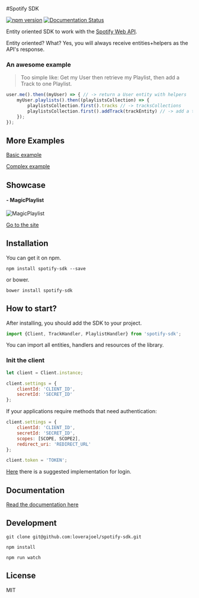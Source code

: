 #Spotify SDK

[![npm version](https://badge.fury.io/js/spotify-sdk.svg)](http://badge.fury.io/js/spotify-sdk)  [![Documentation Status](https://doc.esdoc.org/github.com/loverajoel/spotify-sdk/badge.svg)](https://doc.esdoc.org/github.com/loverajoel/spotify-sdk/)

Entity oriented SDK to work with the [Spotify Web API](https://developer.spotify.com/web-api/).

Entity oriented? What? Yes, you will always receive entities+helpers as the API's response.

### An awesome example

> Too simple like: Get my User then retrieve my Playlist, then add a Track to one Playlist.

```javascript
user.me().then((myUser) => { // -> return a User entity with helpers
    myUser.playlists().then((playlistsCollection) => {
        playlistsCollection.first().tracks // -> tracksCollections
        playlistsCollection.first().addTrack(trackEntity) // -> add a track to the playlist
    });
});
```

## More Examples

[Basic example](https://github.com/loverajoel/spotify-sdk/blob/master/examples/basic.js)

[Complex example](https://github.com/loverajoel/spotify-sdk/blob/master/examples/oauth.js)

## Showcase

#### - MagicPlaylist

![MagicPlaylist](https://github.com/loverajoel/magicplaylist/blob/master/app/img/iphone%402x.png)

[Go to the site](http://magicplaylist.co/)

## Installation

You can get it on npm.

`npm install spotify-sdk --save`

or bower.

`bower install spotify-sdk`


## How to start?

After installing, you should add the SDK to your project.

```javascript
import {Client, TrackHandler, PlaylistHandler} from 'spotify-sdk';
```

You can import all entities, handlers and resources of the library.

### Init the client

```javascript
let client = Client.instance;

client.settings = {
    clientId: 'CLIENT_ID',
    secretId: 'SECRET_ID'
};
```

If your applications require methods that need authentication:

```javascript
client.settings = {
    clientId: 'CLIENT_ID',
    secretId: 'SECRET_ID',
    scopes: [SCOPE, SCOPE2],
    redirect_uri: 'REDIRECT_URL'
};

client.token = 'TOKEN';
```
[Here](examples/oauth.js) there is a suggested implementation for login.

## Documentation

[Read the documentation here](https://doc.esdoc.org/github.com/loverajoel/spotify-sdk/)

## Development

`git clone git@github.com:loverajoel/spotify-sdk.git`

`npm install`

`npm run watch`

## License

MIT
